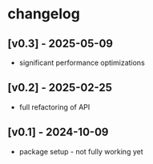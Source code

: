 # changelog

## [v0.3] - 2025-05-09
 - significant performance optimizations

## [v0.2] - 2025-02-25
 - full refactoring of API

## [v0.1] - 2024-10-09
 - package setup - not fully working yet
